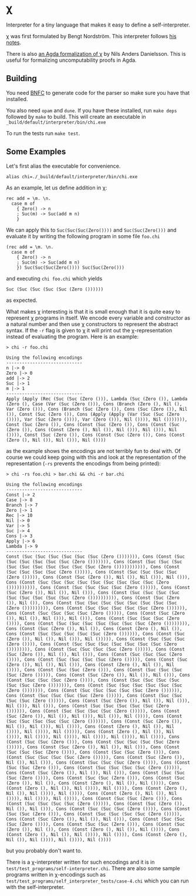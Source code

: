 # χ

Interpreter for a tiny language that makes it easy to define a self-interpreter.

χ was first  formulated by Bengt Nordström. This interpreter follows [his notes](http://www.cse.chalmers.se/edu/year/2018/course/DIT311_Models_of_computation/reading/The_language_chi.pdf).

There is also [an Agda formalization of χ][agda-formalization] by Nils Anders Danielsson. This is useful for formalizing uncomputability proofs in Agda.

## Building

You need [BNFC][BNFC] to generate code for the parser so make sure you have
that installed.

You also need `opam` and `dune`. If you have these installed, run `make deps`
followed by `make` to build. This will create an executable in
`_build/default/interpreter/bin/chi.exe`

To run the tests run `make test`.

## Some Examples

Let's first alias the executable for convenience.
```
alias chi=./_build/default/interpreter/bin/chi.exe
```

As an example, let us define addition in χ:
```
rec add = \m. \n.
  case m of
    { Zero() -> n
    ; Suc(m) -> Suc(add m n)
    }
```

We can apply this to `Suc(Suc(Suc(Zero())))` and `Suc(Suc(Zero()))` and
evaluate it by writing the following program in some file `foo.chi`
```
(rec add = \m. \n.
  case m of
    { Zero() -> n
    ; Suc(m) -> Suc(add m n)
    }) Suc(Suc(Suc(Zero()))) Suc(Suc(Zero()))
```
and executing `chi foo.chi` which yields
```
Suc (Suc (Suc (Suc (Suc (Zero ())))))
```
as expected.

What makes χ interesting is that it is small enough that it is quite easy to
represent χ programs in itself. We encode every variable and constructor as a
natural number and then use χ constructors to represent the abstract syntax.
If the `-r` flag is given to χ it will print out the χ-representation instead
of evaluating the program. Here is an example:
```
> chi -r foo.chi

Using the following encodings
-----------------------------
n |-> 0
Zero |-> 0
add |-> 2
Suc |-> 1
m |-> 1
-----------------------------
Apply (Apply (Rec (Suc (Suc (Zero ())), Lambda (Suc (Zero ()), Lambda (Zero (), Case (Var (Suc (Zero ())), Cons (Branch (Zero (), Nil (), Var (Zero ())), Cons (Branch (Suc (Zero ()), Cons (Suc (Zero ()), Nil ()), Const (Suc (Zero ()), Cons (Apply (Apply (Var (Suc (Suc (Zero ()))), Var (Suc (Zero ()))), Var (Zero ())), Nil ()))), Nil ())))))), Const (Suc (Zero ()), Cons (Const (Suc (Zero ()), Cons (Const (Suc (Zero ()), Cons (Const (Zero (), Nil ()), Nil ())), Nil ())), Nil ()))), Const (Suc (Zero ()), Cons (Const (Suc (Zero ()), Cons (Const (Zero (), Nil ()), Nil ())), Nil ())))
```
as the example shows the encodings are not terribly fun to deal with. Of
course we could keep going with this and look at the representation of the
representation (`-rs` prevents the encodings from being printed):
```
> chi -rs foo.chi > bar.chi && chi -r bar.chi

Using the following encodings
-----------------------------
Const |-> 2
Case |-> 8
Branch |-> 7
Zero |-> 1
Rec |-> 10
Nil |-> 0
Var |-> 5
Suc |-> 4
Cons |-> 3
Apply |-> 6
Lambda |-> 9
-----------------------------
Const (Suc (Suc (Suc (Suc (Suc (Suc (Zero ())))))), Cons (Const (Suc (Suc (Suc (Suc (Suc (Suc (Zero ())))))), Cons (Const (Suc (Suc (Suc (Suc (Suc (Suc (Suc (Suc (Suc (Suc (Zero ())))))))))), Cons (Const (Suc (Suc (Suc (Suc (Zero ())))), Cons (Const (Suc (Suc (Suc (Suc (Zero ())))), Cons (Const (Suc (Zero ()), Nil ()), Nil ())), Nil ())), Cons (Const (Suc (Suc (Suc (Suc (Suc (Suc (Suc (Suc (Suc (Zero ()))))))))), Cons (Const (Suc (Suc (Suc (Suc (Zero ())))), Cons (Const (Suc (Zero ()), Nil ()), Nil ())), Cons (Const (Suc (Suc (Suc (Suc (Suc (Suc (Suc (Suc (Suc (Zero ()))))))))), Cons (Const (Suc (Zero ()), Nil ()), Cons (Const (Suc (Suc (Suc (Suc (Suc (Suc (Suc (Suc (Zero ())))))))), Cons (Const (Suc (Suc (Suc (Suc (Suc (Zero ()))))), Cons (Const (Suc (Suc (Suc (Suc (Zero ())))), Cons (Const (Suc (Zero ()), Nil ()), Nil ())), Nil ())), Cons (Const (Suc (Suc (Suc (Zero ()))), Cons (Const (Suc (Suc (Suc (Suc (Suc (Suc (Suc (Zero ()))))))), Cons (Const (Suc (Zero ()), Nil ()), Cons (Const (Zero (), Nil ()), Cons (Const (Suc (Suc (Suc (Suc (Suc (Zero ()))))), Cons (Const (Suc (Zero ()), Nil ()), Nil ())), Nil ())))), Cons (Const (Suc (Suc (Suc (Zero ()))), Cons (Const (Suc (Suc (Suc (Suc (Suc (Suc (Suc (Zero ()))))))), Cons (Const (Suc (Suc (Suc (Suc (Zero ())))), Cons (Const (Suc (Zero ()), Nil ()), Nil ())), Cons (Const (Suc (Suc (Suc (Zero ()))), Cons (Const (Suc (Suc (Suc (Suc (Zero ())))), Cons (Const (Suc (Zero ()), Nil ()), Nil ())), Cons (Const (Zero (), Nil ()), Nil ()))), Cons (Const (Suc (Suc (Zero ())), Cons (Const (Suc (Suc (Suc (Suc (Zero ())))), Cons (Const (Suc (Zero ()), Nil ()), Nil ())), Cons (Const (Suc (Suc (Suc (Zero ()))), Cons (Const (Suc (Suc (Suc (Suc (Suc (Suc (Zero ())))))), Cons (Const (Suc (Suc (Suc (Suc (Suc (Suc (Zero ())))))), Cons (Const (Suc (Suc (Suc (Suc (Suc (Zero ()))))), Cons (Const (Suc (Suc (Suc (Suc (Zero ())))), Cons (Const (Suc (Suc (Suc (Suc (Zero ())))), Cons (Const (Suc (Zero ()), Nil ()), Nil ())), Nil ())), Nil ())), Cons (Const (Suc (Suc (Suc (Suc (Suc (Zero ()))))), Cons (Const (Suc (Suc (Suc (Suc (Zero ())))), Cons (Const (Suc (Zero ()), Nil ()), Nil ())), Nil ())), Nil ()))), Cons (Const (Suc (Suc (Suc (Suc (Suc (Zero ()))))), Cons (Const (Suc (Zero ()), Nil ()), Nil ())), Nil ()))), Cons (Const (Zero (), Nil ()), Nil ()))), Nil ()))), Nil ())))), Cons (Const (Zero (), Nil ()), Nil ()))), Nil ()))), Nil ()))), Nil ()))), Nil ()))), Nil ()))), Cons (Const (Suc (Suc (Zero ())), Cons (Const (Suc (Suc (Suc (Suc (Zero ())))), Cons (Const (Suc (Zero ()), Nil ()), Nil ())), Cons (Const (Suc (Suc (Suc (Zero ()))), Cons (Const (Suc (Suc (Zero ())), Cons (Const (Suc (Suc (Suc (Suc (Zero ())))), Cons (Const (Suc (Zero ()), Nil ()), Nil ())), Cons (Const (Suc (Suc (Suc (Zero ()))), Cons (Const (Suc (Suc (Zero ())), Cons (Const (Suc (Suc (Suc (Suc (Zero ())))), Cons (Const (Suc (Zero ()), Nil ()), Nil ())), Cons (Const (Suc (Suc (Suc (Zero ()))), Cons (Const (Suc (Suc (Zero ())), Cons (Const (Suc (Zero ()), Nil ()), Cons (Const (Zero (), Nil ()), Nil ()))), Cons (Const (Zero (), Nil ()), Nil ()))), Nil ()))), Cons (Const (Zero (), Nil ()), Nil ()))), Nil ()))), Cons (Const (Zero (), Nil ()), Nil ()))), Nil ()))), Nil ()))), Cons (Const (Suc (Suc (Zero ())), Cons (Const (Suc (Suc (Suc (Suc (Zero ())))), Cons (Const (Suc (Zero ()), Nil ()), Nil ())), Cons (Const (Suc (Suc (Suc (Zero ()))), Cons (Const (Suc (Suc (Zero ())), Cons (Const (Suc (Suc (Suc (Suc (Zero ())))), Cons (Const (Suc (Zero ()), Nil ()), Nil ())), Cons (Const (Suc (Suc (Suc (Zero ()))), Cons (Const (Suc (Suc (Zero ())), Cons (Const (Suc (Zero ()), Nil ()), Cons (Const (Zero (), Nil ()), Nil ()))), Cons (Const (Zero (), Nil ()), Nil ()))), Nil ()))), Cons (Const (Zero (), Nil ()), Nil ()))), Nil ()))), Nil ())))
```
but you probably don't want to.

There is a χ-interpreter written for such encodings and it is in
`test/test_programs/self-interpreter.chi`. There are also some sample programs
written in χ-encodings such as
`test/test_programs/self_interpreter_tests/case-4.chi` which you can run with
the self-interpreter.

[agda-formalization]: http://www.cse.chalmers.se/~nad/listings/chi/README.html
[BNFC]: https://bnfc.digitalgrammars.com/
